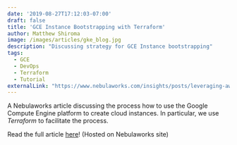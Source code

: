```yaml
---
date: '2019-08-27T17:12:03-07:00'
draft: false
title: 'GCE Instance Bootstrapping with Terraform'
author: Matthew Shiroma
image: /images/articles/gke_blog.jpg
description: "Discussing strategy for GCE Instance bootstrapping"
tags:
  - GCE
  - DevOps
  - Terraform
  - Tutorial
externalLink: "https://www.nebulaworks.com/insights/posts/leveraging-aws-ebs-for-kubernetes-persistent-volumes/"
---
```


A Nebulaworks article discussing the process how to use the Google Compute Engine platform to create cloud instances. In particular, we use *Terraform* to facilitate the process.

Read the full article [here](https://www.nebulaworks.com/insights/posts/leveraging-aws-ebs-for-kubernetes-persistent-volumes/)! (Hosted on Nebulaworks site)